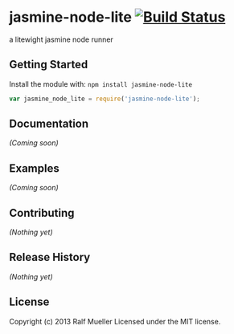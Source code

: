 # jasmine-node-lite [![Build Status](https://secure.travis-ci.org/magicmoose/jasmine-node-lite.png?branch=master)](http://travis-ci.org/magicmoose/jasmine-node-lite)

a litewight jasmine node runner

## Getting Started
Install the module with: `npm install jasmine-node-lite`

```javascript
var jasmine_node_lite = require('jasmine-node-lite');
```

## Documentation
_(Coming soon)_

## Examples
_(Coming soon)_

## Contributing
_(Nothing yet)_

## Release History
_(Nothing yet)_

## License
Copyright (c) 2013 Ralf Mueller
Licensed under the MIT license.
